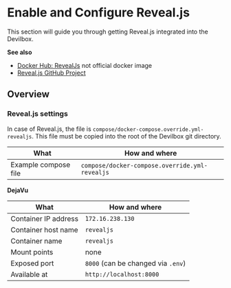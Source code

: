 # Enable and Configure Reveal.js

This section will guide you through getting Reveal.js integrated into the Devilbox.

**See also**

* [Docker Hub: RevealJs](https://hub.docker.com/r/agiled/reveal.js-docker/) not official docker image
* [Reveal.js GitHub Project](https://github.com/hakimel/reveal.js/)
    
## Overview

### Reveal.js settings

In case of Reveal.js, the file is `compose/docker-compose.override.yml-revealjs`. This file
must be copied into the root of the Devilbox git directory.
    
| What        | How and where |
| ----------- | ------------- |
| Example compose file  | `compose/docker-compose.override.yml-revealjs` | 

**DejaVu**

| What        | How and where |
| ----------- | ------------- |
| Container IP address  | `̀172.16.238.130`                   | 
| Container host name   | `revealjs`                         | 
| Container name        | `revealjs`                         | 
| Mount points          | none                               | 
| Exposed port          | `8000` (can be changed via `.env`) |  
| Available at          | `http://localhost:8000`            | 
